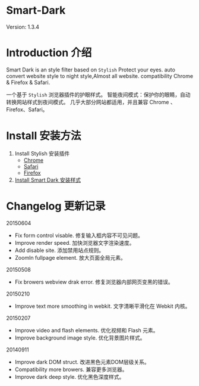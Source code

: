 Smart-Dark
==========

Version: 1.3.4


Introduction 介绍
==========
Smart Dark is an style filter based on `Stylish`
Protect your eyes. 
auto convert website style to night style,Almost all website.
compatibility Chrome & Firefox & Safari.

一个基于 `Stylish` 浏览器插件的护眼样式。
智能夜间模式：保护你的眼睛，自动转换网站样式到夜间模式。
几乎大部分网站都适用，并且兼容 Chrome 、 Firefox、Safari。


Install 安装方法
==========
1. Install Stylish 安装插件
    - [Chrome](https://chrome.google.com/webstore/detail/fjnbnpbmkenffdnngjfgmeleoegfcffe)
    - [Safari](http://sobolev.us/stylish/)
    - [Firefox](https://addons.mozilla.org/zh-CN/firefox/addon/stylish/)
2. [Install Smart Dark 安装样式](https://userstyles.org/styles/105000/smart-dark)


Changelog 更新记录
==========
20150604
- Fix form control visable. 修复输入框内容不可见问题。 
- Improve render speed. 加快浏览器文字渲染速度。
- Add disable site. 添加禁用站点规则。
- ZoomIn fullpage element. 放大页面全局元素。

20150508
- Fix browers webview drak error. 修复浏览器内部网页变黑的错误。

20150210
- Improve text more smoothing in webkit. 文字清晰平滑化在 Webkit 内核。

20150207
- Improve video and flash elements. 优化视频和 Flash 元素。
- Improve background image style. 优化背景图片样式。

20140911
- Improve dark DOM struct. 改进黑色元素DOM层级关系。
- Compatibility more browers. 兼容更多浏览器。
- Improve dark deep style.  优化黑色深度样式。



